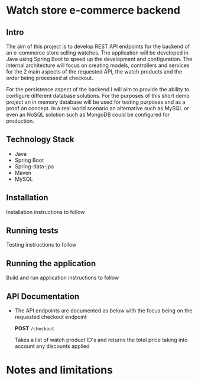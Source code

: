 Watch store e-commerce backend
==============================

## Intro

The aim of this project is to develop REST API endpoints for the backend of an e-commerce store selling watches.
The application will be developed in Java using Spring Boot to speed up the development and configuration. The internal architecture will focus on creating models, controllers and services for the 2 main aspects of the requested API, the watch products and the order being processed at checkout. 

For the persistence aspect of the backend I will aim to provide the ability to configure different database solutions. For the purposes of this short demo project an in memory database will be used for testing purposes and as a proof on concept. In a real world scenario an alternative such as MySQL or even an NoSQL solution such as MongoDB could be configured for production. 

## Technology Stack
* Java
* Spring Boot
* Spring-data-jpa
* Maven
* MySQL

## Installation

Installation instructions to follow

## Running tests

Testing instructions to follow

## Running the application

Build and run application instructions to follow

## API Documentation
* The API endpoints are documented as below with the focus being on the requested checkout endpoint

  **POST** ``` /checkout ```
  
  Takes a list of watch product ID's and returns the total price taking into account any discounts applied

  
# Notes and limitations


